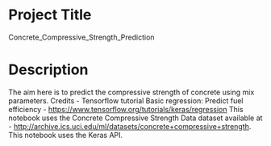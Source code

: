 # Project Title 
Concrete_Compressive_Strength_Prediction

# Description
The aim here is to predict the compressive strength of concrete using mix parameters. Credits - Tensorflow tutorial Basic regression: Predict fuel efficiency - https://www.tensorflow.org/tutorials/keras/regression
This notebook uses the Concrete Compressive Strength Data dataset available at - http://archive.ics.uci.edu/ml/datasets/concrete+compressive+strength. This notebook uses the Keras API.
